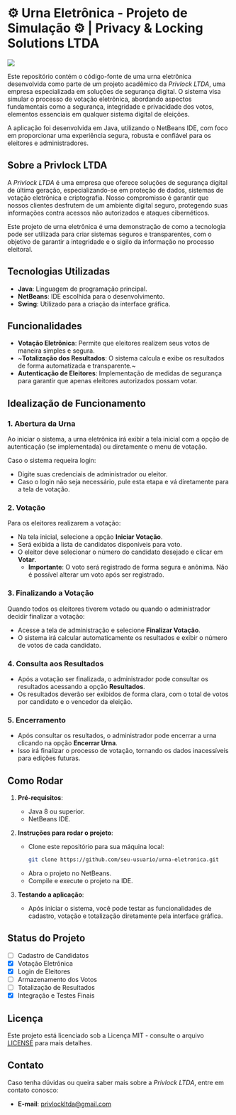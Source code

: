 # ⚙ Urna Eletrônica - Projeto de Simulação ⚙ | Privacy & Locking Solutions LTDA

<img src="https://www.santarita.pb.leg.br/site/wp-content/uploads/2024/08/IMG-20240826-WA0028-613x400.jpg">

Este repositório contém o código-fonte de uma urna eletrônica desenvolvida como parte de um projeto acadêmico da *Privlock LTDA*, uma empresa especializada em soluções de segurança digital. O sistema visa simular o processo de votação eletrônica, abordando aspectos fundamentais como a segurança, integridade e privacidade dos votos, elementos essenciais em qualquer sistema digital de eleições.

A aplicação foi desenvolvida em Java, utilizando o NetBeans IDE, com foco em proporcionar uma experiência segura, robusta e confiável para os eleitores e administradores.

## Sobre a Privlock LTDA

A *Privlock LTDA* é uma empresa que oferece soluções de segurança digital de última geração, especializando-se em proteção de dados, sistemas de votação eletrônica e criptografia. Nosso compromisso é garantir que nossos clientes desfrutem de um ambiente digital seguro, protegendo suas informações contra acessos não autorizados e ataques cibernéticos.

Este projeto de urna eletrônica é uma demonstração de como a tecnologia pode ser utilizada para criar sistemas seguros e transparentes, com o objetivo de garantir a integridade e o sigilo da informação no processo eleitoral.

## Tecnologias Utilizadas

- **Java**: Linguagem de programação principal.
- **NetBeans**: IDE escolhida para o desenvolvimento.
- **Swing**: Utilizado para a criação da interface gráfica.

## Funcionalidades

- **Votação Eletrônica**: Permite que eleitores realizem seus votos de maneira simples e segura.
- ~**Totalização dos Resultados**: O sistema calcula e exibe os resultados de forma automatizada e transparente.~
- **Autenticação de Eleitores**: Implementação de medidas de segurança para garantir que apenas eleitores autorizados possam votar.

## Idealização de Funcionamento

### 1. **Abertura da Urna**
   Ao iniciar o sistema, a urna eletrônica irá exibir a tela inicial com a opção de autenticação (se implementada) ou diretamente o menu de votação. 
   
   Caso o sistema requeira login:
   - Digite suas credenciais de administrador ou eleitor.
   - Caso o login não seja necessário, pule esta etapa e vá diretamente para a tela de votação.

### 2. **Votação**
   Para os eleitores realizarem a votação:
   - Na tela inicial, selecione a opção **Iniciar Votação**.
   - Será exibida a lista de candidatos disponíveis para voto.
   - O eleitor deve selecionar o número do candidato desejado e clicar em **Votar**.
     - **Importante**: O voto será registrado de forma segura e anônima. Não é possível alterar um voto após ser registrado.
   
### 3. **Finalizando a Votação**
   Quando todos os eleitores tiverem votado ou quando o administrador decidir finalizar a votação:
   - Acesse a tela de administração e selecione **Finalizar Votação**.
   - O sistema irá calcular automaticamente os resultados e exibir o número de votos de cada candidato.

### 4. **Consulta aos Resultados**
   - Após a votação ser finalizada, o administrador pode consultar os resultados acessando a opção **Resultados**.
   - Os resultados deverão ser exibidos de forma clara, com o total de votos por candidato e o vencedor da eleição.

### 5. **Encerramento**
   - Após consultar os resultados, o administrador pode encerrar a urna clicando na opção **Encerrar Urna**.
   - Isso irá finalizar o processo de votação, tornando os dados inacessíveis para edições futuras.


## Como Rodar

1. **Pré-requisitos**:
   - Java 8 ou superior.
   - NetBeans IDE.
   
2. **Instruções para rodar o projeto**:
   - Clone este repositório para sua máquina local:
     ```bash
     git clone https://github.com/seu-usuario/urna-eletronica.git
     ```
   - Abra o projeto no NetBeans.
   - Compile e execute o projeto na IDE.

3. **Testando a aplicação**:
   - Após iniciar o sistema, você pode testar as funcionalidades de cadastro, votação e totalização diretamente pela interface gráfica.


## Status do Projeto

- [ ] Cadastro de Candidatos
- [x] Votação Eletrônica
- [x] Login de Eleitores
- [ ] Armazenamento dos Votos
- [ ] Totalização de Resultados
- [x] Integração e Testes Finais

## Licença

Este projeto está licenciado sob a Licença MIT - consulte o arquivo [LICENSE](LICENSE) para mais detalhes.

## Contato

Caso tenha dúvidas ou queira saber mais sobre a *Privlock LTDA*, entre em contato conosco:

- **E-mail**: privlockltda@gmail.com
